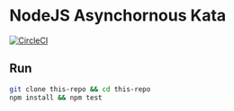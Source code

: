 # NodeJS Asynchornous Kata
[![CircleCI](https://circleci.com/gh/luiscarlin/nodejs-async-kata.svg?style=svg)](https://circleci.com/gh/luiscarlin/nodejs-async-kata)

## Run

```bash
git clone this-repo && cd this-repo
npm install && npm test
```
